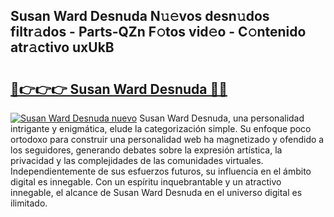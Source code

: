 ## Susan Ward Desnuda N𝚞𝚎vos desn𝚞dos filtr𝚊dos - Parts-QZn F𝚘tos vid𝚎o - C𝚘ntenido atr𝚊ctivo uxUkB

# <h2><a href="http://mb9xxc.tromn.icu/?c=Susan+Ward+Desnuda">🔗👉👉👉 Susan Ward Desnuda 🔗🔗</a></h2>

[![Susan Ward Desnuda nuevo](https://i.imgur.com/pEAQMta.gif)](http://mb9xxc.tromn.icu/?c=Susan+Ward+Desnuda)
Susan Ward Desnuda, una personalidad intrigante y enigmática, elude la categorización simple. Su enfoque poco ortodoxo para construir una personalidad web ha magnetizado y ofendido a los seguidores, generando debates sobre la expresión artística, la privacidad y las complejidades de las comunidades virtuales. Independientemente de sus esfuerzos futuros, su influencia en el ámbito digital es innegable. Con un espíritu inquebrantable y un atractivo innegable, el alcance de Susan Ward Desnuda en el universo digital es ilimitado.
